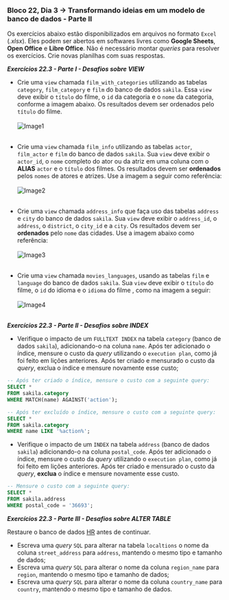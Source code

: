 ### Bloco 22, Dia 3 -> Transformando ideias em um modelo de banco de dados - Parte II

Os exercícios abaixo estão disponibilizados em arquivos no formato `Excel` (_.xlsx_). Eles podem ser abertos em softwares livres como **Google Sheets**, **Open Office** e **Libre Office**. Não é necessário montar _queries_ para resolver os exercícios. Crie novas planilhas com suas respostas.


_**Exercícios 22.3 - Parte I - Desafios sobre VIEW**_

 - Crie uma `view` chamada `film_with_categories` utilizando as tabelas `category`, `film_category` e `film` do banco de dados `sakila`. Essa `view` deve exibir o `título` do filme, o `id` da categoria e o `nome` da categoria, conforme a imagem abaixo. Os resultados devem ser ordenados pelo `título` do filme. <br><br>
 ![Image1](https://s3.us-east-2.amazonaws.com/assets.app.betrybe.com/back-end/sql/images/viewexercise1-fef52cea07cee95dd99d48fdb57b6c0c.png) <br><br>

 - Crie uma `view` chamada `film_info` utilizando as tabelas `actor`, `film_actor` e `film` do banco de dados `sakila`. Sua `view` deve exibir o `actor_id`, o `nome` completo do ator ou da atriz em uma coluna com o **ALIAS** `actor` e o `título` dos filmes. Os resultados devem ser **ordenados** pelos `nomes` de atores e atrizes. Use a imagem a seguir como referência: <br><br>
 ![Image2](https://s3.us-east-2.amazonaws.com/assets.app.betrybe.com/back-end/sql/images/view_challenge2-1f47971d7ea38db5dc88f30f44992141.png) <br><br>

 - Crie uma `view` chamada `address_info` que faça uso das tabelas `address` e `city` do banco de dados `sakila`. Sua `view` deve exibir o `address_id`, o `address`, o `district`, o `city_id` e a `city`. Os resultados devem ser **ordenados** pelo `nome` das cidades. Use a imagem abaixo como referência: <br><br>
 ![Image3](https://s3.us-east-2.amazonaws.com/assets.app.betrybe.com/back-end/sql/images/view_challenge3-b1142963942961cb118807f4caa9b18b.png) <br><br>

  - Crie uma `view` chamada `movies_languages`, usando as tabelas `film` e `language` do banco de dados `sakila`. Sua `view` deve exibir o `título` do filme, o `id` do idioma e o `idioma` do filme , como na imagem a seguir: <br><br>
 ![Image4](https://s3.us-east-2.amazonaws.com/assets.app.betrybe.com/back-end/sql/images/view_challenge1-14c443a8f49c2350530c3aa45dcac8d8.png) <br><br>


_**Exercícios 22.3 - Parte II - Desafios sobre INDEX**_

 - Verifique o impacto de um `FULLTEXT INDEX` na tabela `category` (banco de dados `sakila`), adicionando-o na coluna `name`. Após ter adicionado o índice, mensure o custo da _query_ utilizando o `execution plan`, como já foi feito em lições anteriores. Após ter criado e mensurado o custo da _query_, exclua o índice e mensure novamente esse custo;

```sql
-- Após ter criado o índice, mensure o custo com a seguinte query:
SELECT *
FROM sakila.category
WHERE MATCH(name) AGAINST('action');

-- Após ter excluído o índice, mensure o custo com a seguinte query:
SELECT *
FROM sakila.category
WHERE name LIKE '%action%';
```

 - Verifique o impacto de um `INDEX` na tabela `address` (banco de dados `sakila`) adicionando-o na coluna `postal_code`. Após ter adicionado o índice, mensure o custo da _query_ utilizando o `execution plan`, como já foi feito em lições anteriores. Após ter criado e mensurado o custo da _query_, **exclua** o índice e mensure novamente esse custo.

```sql
-- Mensure o custo com a seguinte query:
SELECT *
FROM sakila.address
WHERE postal_code = '36693';
```

_**Exercícios 22.3 - Parte III - Desafios sobre ALTER TABLE**_

Restaure o banco de dados [HR](https://s3.us-east-2.amazonaws.com/assets.app.betrybe.com/back-end/sql/hr-cebf8bc2a5bb252bc470ae28943604c6.sql) antes de continuar.

 - Escreva uma _query_ `SQL` para alterar na tabela `localtions` o nome da coluna `street_address` para `address`, mantendo o mesmo tipo e tamanho de dados;
 - Escreva uma _query_ `SQL` para alterar o nome da coluna `region_name` para `region`, mantendo o mesmo tipo e tamanho de dados;
 - Escreva uma _query_ `SQL` para alterar o nome da coluna `country_name` para `country`, mantendo o mesmo tipo e tamanho de dados.